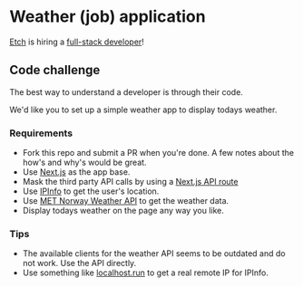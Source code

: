 # Weather (job) application

[Etch](https://etch.co) is hiring a [full-stack developer](https://etch.co/jobs/full-stack-developer)!

## Code challenge

The best way to understand a developer is through their code.

We'd like you to set up a simple weather app to display todays weather.

### Requirements

- Fork this repo and submit a PR when you're done. A few notes about the how's and why's would be great.
- Use [Next.js](https://nextjs.org/) as the app base.
- Mask the third party API calls by using a [Next.js API route](https://nextjs.org/docs/api-routes/introduction)
- Use [IPInfo](https://ipinfo.io/) to get the user's location.
- Use [MET Norway Weather API](https://api.met.no/) to get the weather data.
- Display todays weather on the page any way you like.

### Tips

- The available clients for the weather API seems to be outdated and do not work. Use the API directly.
- Use something like [localhost.run](https://localhost.run/) to get a real remote IP for IPInfo.